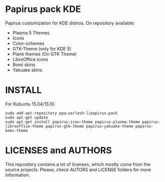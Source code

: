 # Papirus pack KDE
Papirus customization for KDE distros.
On repository available:
* Plasma 5 Themes
* Icons
* Color-schemes
* GTK-Theme (only for KDE 5)
* Plank themes (On GTK Theme)
* LibreOffice icons
* Bomi skins
* Yakuake skins

# INSTALL
For Kubuntu 15.04/15.10:
```
sudo add-apt-repository ppa:varlesh-l/papirus-pack
sudo apt-get update
sudo apt-get install papirus-icon-theme papirus-plasma-theme papirus-libreoffice-theme papirus-gtk-theme papirus-yakuake-theme papirus-bomi-theme 
```

# LICENSES and AUTHORS
This repository contains a lot of licenses, which mostly come from the source projects. Please, check AUTORS and LICENSE folders for more information.